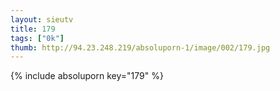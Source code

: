 ```yaml
--- 
layout: sieutv
title: 179
tags: ["0k"]
thumb: http://94.23.248.219/absoluporn-1/image/002/179.jpg
---
```

{% include absoluporn key="179" %} 
